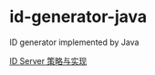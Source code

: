 id-generator-java
=================

ID generator implemented by Java

<a href='http://riderzen.com/?x=entry:entry120517-022657'>ID Server 策略与实现</a>
